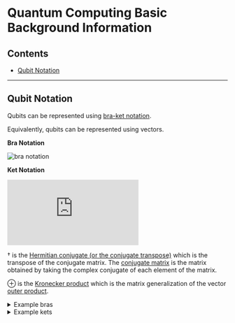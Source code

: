 # Quantum Computing Basic Background Information

## Contents

- [Qubit Notation](#Qubit-Notation)

***

## Qubit Notation

Qubits can be represented using
[bra-ket notation](https://chem.libretexts.org/Bookshelves/Physical_and_Theoretical_Chemistry_Textbook_Maps/Supplemental_Modules_(Physical_and_Theoretical_Chemistry)/Quantum_Mechanics/03._The_Tools_of_Quantum_Mechanics/Bra-Ket_Notation).

Equivalently, qubits can be represented using vectors.

**Bra Notation**

![bra notation](https://latex.codecogs.com/png.latex?\dpi{300}\bg_black\tiny\langle%20A|=(|A\rangle)^\dagger=\begin{pmatrix}A_1&A_2&\cdots&A_n\end{pmatrix})

**Ket Notation**

![ket notation](https://latex.codecogs.com/gif.latex?%5Cdpi%7B300%7D%5Cbg_black%5Ctiny%7CA%5Crangle%3D%28%5Clangle%7BA%7D%7C%29%5E%5Cdagger%3D%5Cbegin%7Bpmatrix%7DA_1%5C%5CA_2%5C%5C%5Cvdots%5C%5CA_n%5Cend%7Bpmatrix%7D)

† is the
[Hermitian conjugate (or the conjugate transpose)](https://mathworld.wolfram.com/ConjugateTranspose.html)
which is the transpose of the conjugate matrix.  The
[conjugate matrix](https://mathworld.wolfram.com/ConjugateMatrix.html)
is the matrix obtained by taking the complex conjugate of each element of the
matrix.

⊕ is the
[Kronecker product](https://mathworld.wolfram.com/KroneckerProduct.html)
which is the matrix generalization of the vector
[outer product](https://en.wikipedia.org/wiki/Outer_product).

[comment]: <> (Example bras)
<details>
    <summary>Example bras</summary>

![Kronecker product example](https://latex.codecogs.com/png.latex?\dpi{300}%20\bg_black%20\tiny\newline\langle%20A|\otimes\langle%20B|\otimes\langle%20C|=(\langle%20A|\otimes\langle%20B|)\otimes\langle%20C|=\langle%20AB|\otimes\langle%20C|=\langle%20ABC|\newline\langle%20A|\otimes\langle%20B|\otimes\langle%20C|=\langle%20A|\otimes(\langle%20B|\otimes\langle%20C|)=\langle%20A|\otimes\langle%20BC|=\langle%20ABC|)

[comment]: <> (0 bra)
![0 bra](https://latex.codecogs.com/png.latex?\dpi{300}\bg_black\tiny\langle0|=\begin{pmatrix}1&0\end{pmatrix})
<br />

[comment]: <> (1 bra)
![1 bra](https://latex.codecogs.com/png.latex?\dpi{300}\bg_black\tiny\langle1|=\begin{pmatrix}0&1\end{pmatrix})
<br />

[comment]: <> (00 bra)
![000000](https://latex.codecogs.com/png.latex?\dpi{300}\bg_black\tiny\langle00|=\langle0|\otimes\langle0|=\begin{pmatrix}1&0\end{pmatrix}\otimes\begin{pmatrix}1&0\end{pmatrix}=\begin{pmatrix}1&0&0&0\end{pmatrix})
<br />

[comment]: <> (01 bra)
![000000](https://latex.codecogs.com/png.latex?\dpi{300}\bg_black\tiny\langle01|=\langle0|\otimes\langle1|=\begin{pmatrix}1&0\end{pmatrix}\otimes\begin{pmatrix}0&1\end{pmatrix}=\begin{pmatrix}0&1&0&0\end{pmatrix})
<br />

[comment]: <> (10 bra)
![000000](https://latex.codecogs.com/png.latex?\dpi{300}\bg_black\tiny\langle10|=\langle1|\otimes\langle0|=\begin{pmatrix}0&1\end{pmatrix}\otimes\begin{pmatrix}1&0\end{pmatrix}=\begin{pmatrix}0&0&1&0\end{pmatrix})
<br />

[comment]: <> (11 bra)
![000000](https://latex.codecogs.com/png.latex?\dpi{300}\bg_black\tiny\langle11|=\langle1|\otimes\langle1|=\begin{pmatrix}0&1\end{pmatrix}\otimes\begin{pmatrix}0&1\end{pmatrix}=\begin{pmatrix}0&0&0&1\end{pmatrix})
<br />

[comment]: <> (000 bra)
![000000](https://latex.codecogs.com/png.latex?\dpi{300}\bg_black\tiny\langle000|=\langle0|\otimes\langle0|\otimes\langle0|=\langle00|\otimes\langle0|=\begin{pmatrix}1&0&0&0\end{pmatrix}\otimes\begin{pmatrix}1&0\end{pmatrix}=\begin{pmatrix}1&0&0&0&0&0&0&0\end{pmatrix})
<br />

[comment]: <> (001 bra)
![000000](https://latex.codecogs.com/png.latex?\dpi{300}\bg_black\tiny\langle001|=\langle0|\otimes\langle0|\otimes\langle1|=\langle00|\otimes\langle1|=\begin{pmatrix}1&0&0&0\end{pmatrix}\otimes\begin{pmatrix}0&1\end{pmatrix}=\begin{pmatrix}0&1&0&0&0&0&0&0\end{pmatrix})
<br />

[comment]: <> (010 bra)
![000000](https://latex.codecogs.com/png.latex?\dpi{300}\bg_black\tiny\langle010|=\langle0|\otimes\langle1|\otimes\langle0|=\langle01|\otimes\langle0|=\begin{pmatrix}0&1&0&0\end{pmatrix}\otimes\begin{pmatrix}1&0\end{pmatrix}=\begin{pmatrix}0&0&1&0&0&0&0&0\end{pmatrix})
<br />

[comment]: <> (011 bra)
![000000](https://latex.codecogs.com/png.latex?\dpi{300}\bg_black\tiny\langle011|=|0\rangle\otimes\langle1|\otimes\langle1|=\langle01|\otimes\langle1|=\begin{pmatrix}0&1&0&0\end{pmatrix}\otimes\begin{pmatrix}0&1\end{pmatrix}=\begin{pmatrix}0&0&0&1&0&0&0&0\end{pmatrix})
<br />

[comment]: <> (100 bra)
![000000](https://latex.codecogs.com/png.latex?\dpi{300}\bg_black\tiny\langle100|=\langle1|\otimes\langle0|\otimes\langle0|=\langle10|\otimes\langle0|=\begin{pmatrix}0&0&1&0\end{pmatrix}\otimes\begin{pmatrix}1&0\end{pmatrix}=\begin{pmatrix}0&0&0&0&1&0&0&0\end{pmatrix})
<br />

[comment]: <> (101 bra)
![000000](https://latex.codecogs.com/png.latex?\dpi{300}\bg_black\tiny\langle101|=\langle1|\otimes\langle0|\otimes\langle1|=\langle10|\otimes\langle1|=\begin{pmatrix}0&0&1&0\end{pmatrix}\otimes\begin{pmatrix}0&1\end{pmatrix}=\begin{pmatrix}0&0&0&0&0&1&0&0\end{pmatrix})
<br />

[comment]: <> (110 bra)
![000000](https://latex.codecogs.com/png.latex?\dpi{300}\bg_black\tiny\langle110|=\langle1|\otimes\langle1|\otimes\langle0|=\langle11|\otimes\langle0|=\begin{pmatrix}0&0&0&1\end{pmatrix}\otimes\begin{pmatrix}1&0\end{pmatrix}=\begin{pmatrix}0&0&0&0&0&0&1&0\end{pmatrix})

[comment]: <> (111 bra)
![000000](https://latex.codecogs.com/png.latex?\dpi{300}\bg_black\tiny\langle111|=\langle1|\otimes\langle1|\otimes\langle1|=\langle11|\otimes\langle1|=\begin{pmatrix}0&0&0&1\end{pmatrix}\otimes\begin{pmatrix}0&1\end{pmatrix}=\begin{pmatrix}0&0&0&0&0&0&0&1\end{pmatrix})

</details>

[comment]: <> (Example kets)
<details>
    <summary>Example kets</summary>

![ABC kets](https://latex.codecogs.com/png.fffjjlatex?\dpi{300}\bg_black\tiny\newline|A\rangle\otimes|B\rangle\otimes|C\rangle=(|A\rangle\otimes|B\rangle)\otimes|C\rangle=|AB\rangle\otimes|C\rangle=|ABC\rangle\newline|A\rangle\otimes|B\rangle\otimes|C\rangle=|A\rangle\otimes(|B\rangle\otimes|C\rangle)=|A\rangle\otimes|BC\rangle=|ABC\rangle)

[comment]: <> (0 ket)
![0 ket](https://latex.codecogs.com/png.latex?\dpi{300}\bg_black\tiny|0\rangle=\begin{pmatrix}1\\\0\end{pmatrix})
<br />

[comment]: <> (1 ket)
![000000](https://latex.codecogs.com/png.latex?\dpi{300}\bg_black\tiny|1\rangle=\begin{pmatrix}0\\\1\end{pmatrix})
<br />

[comment]: <> (00 ket)
![000000](https://latex.codecogs.com/png.latex?\dpi{300}\bg_black\tiny|00\rangle=|0\rangle\otimes|0\rangle=\begin{pmatrix}1\\\0\end{pmatrix}\otimes\begin{pmatrix}1\\\0\end{pmatrix}=\begin{pmatrix}1\\\0\\\0\\\0\end{pmatrix})
<br />

[comment]: <> (01 ket)
![000000](https://latex.codecogs.com/png.latex?\dpi{300}\bg_black\tiny|01\rangle=|0\rangle\otimes|1\rangle=\begin{pmatrix}1\\\0\end{pmatrix}\otimes\begin{pmatrix}0\\\1\end{pmatrix}=\begin{pmatrix}0\\\1\\\0\\\0\end{pmatrix})
<br />

[comment]: <> (10 ket)
![000000](https://latex.codecogs.com/png.latex?\dpi{300}\bg_black\tiny|10\rangle=|1\rangle\otimes|0\rangle=\begin{pmatrix}0\\\1\end{pmatrix}\otimes\begin{pmatrix}1\\\0\end{pmatrix}=\begin{pmatrix}0\\\0\\\1\\\0\end{pmatrix})
<br />

[comment]: <> (11 ket)
![000000](https://latex.codecogs.com/png.latex?\dpi{300}\bg_black\tiny|11\rangle=|1\rangle\otimes|1\rangle=\begin{pmatrix}0\\\1\end{pmatrix}\otimes\begin{pmatrix}0\\\1\end{pmatrix}=\begin{pmatrix}0\\\0\\\0\\\1\end{pmatrix})
<br />

[comment]: <> (000 ket)
![000000](https://latex.codecogs.com/png.latex?\dpi{300}\bg_black\tiny|000\rangle=|0\rangle\otimes|0\rangle\otimes|0\rangle=|00\rangle\otimes|0\rangle=\begin{pmatrix}1\\\0\\\0\\\0\end{pmatrix}\otimes\begin{pmatrix}1\\\0\end{pmatrix}=\begin{pmatrix}1\\\0\\\0\\\0\\\0\\\0\\\0\\\0\end{pmatrix})
<br />

[comment]: <> (001 ket)
![000000](https://latex.codecogs.com/png.latex?\dpi{300}\bg_black\tiny|001\rangle=|0\rangle\otimes|0\rangle\otimes|1\rangle=|00\rangle\otimes|1\rangle=\begin{pmatrix}1\\\0\\\0\\\0\end{pmatrix}\otimes\begin{pmatrix}0\\\1\end{pmatrix}=\begin{pmatrix}0\\\1\\\0\\\0\\\0\\\0\\\0\\\0\end{pmatrix})
<br />

[comment]: <> (010 ket)
![000000](https://latex.codecogs.com/png.latex?\dpi{300}\bg_black\tiny|010\rangle=|0\rangle\otimes|1\rangle\otimes|0\rangle=|01\rangle\otimes|0\rangle=\begin{pmatrix}0\\\1\\\0\\\0\end{pmatrix}\otimes\begin{pmatrix}1\\\0\end{pmatrix}=\begin{pmatrix}0\\\0\\\1\\\0\\\0\\\0\\\0\\\0\end{pmatrix})
<br />

[comment]: <> (011 ket)
![000000](https://latex.codecogs.com/png.latex?\dpi{300}\bg_black\tiny|011\rangle=|0\rangle\otimes|1\rangle\otimes|1\rangle=|01\rangle\otimes|1\rangle=\begin{pmatrix}0\\\1\\\0\\\0\end{pmatrix}\otimes\begin{pmatrix}0\\\1\end{pmatrix}=\begin{pmatrix}0\\\0\\\0\\\1\\\0\\\0\\\0\\\0\end{pmatrix})
<br />

[comment]: <> (100 ket)
![000000](https://latex.codecogs.com/png.latex?\dpi{300}\bg_black\tiny|100\rangle=|1\rangle\otimes|0\rangle\otimes|0\rangle=|10\rangle\otimes|0\rangle=\begin{pmatrix}0\\\0\\\1\\\0\end{pmatrix}\otimes\begin{pmatrix}1\\\0\end{pmatrix}=\begin{pmatrix}0\\\0\\\0\\\0\\\1\\\0\\\0\\\0\end{pmatrix})
<br />

[comment]: <> (101 ket)
![000000](https://latex.codecogs.com/png.latex?\dpi{300}\bg_black\tiny|101\rangle=|1\rangle\otimes|0\rangle\otimes|1\rangle=|10\rangle\otimes|1\rangle=\begin{pmatrix}0\\\0\\\1\\\0\end{pmatrix}\otimes\begin{pmatrix}0\\\1\end{pmatrix}=\begin{pmatrix}0\\\0\\\0\\\0\\\0\\\1\\\0\\\0\end{pmatrix})
<br />

[comment]: <> (110 ket)
![000000](https://latex.codecogs.com/png.latex?\dpi{300}\bg_black\tiny|110\rangle=|1\rangle\otimes|1\rangle\otimes|0\rangle=|11\rangle\otimes|0\rangle=\begin{pmatrix}0\\\0\\\0\\\1\end{pmatrix}\otimes\begin{pmatrix}1\\\0\end{pmatrix}=\begin{pmatrix}0\\\0\\\0\\\0\\\0\\\0\\\1\\\0\end{pmatrix})

[comment]: <> (111 ket)
![000000](https://latex.codecogs.com/png.latex?\dpi{300}\bg_black\tiny|111\rangle=|1\rangle\otimes|1\rangle\otimes|1\rangle=|11\rangle\otimes|1\rangle=\begin{pmatrix}0\\\0\\\0\\\1\end{pmatrix}\otimes\begin{pmatrix}0\\\1\end{pmatrix}=\begin{pmatrix}0\\\0\\\0\\\0\\\0\\\0\\\0\\\1\end{pmatrix})

</details>







<br/>
<br/>
<br/>
<br/>
<br/>
<br/>
<br/>
<br/>
<br/>
<br/>
<br/>
<br/>
<br/>
<br/>
<br/>
<br/>
<br/>
<br/>